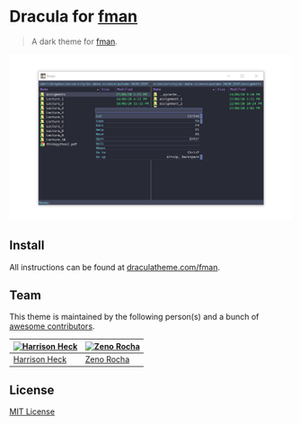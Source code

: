 # Dracula for [fman](https://fman.io/)

> A dark theme for [fman](https://fman.io/).

![Screenshot](./dracula_fman_screenshot.png)

## Install

All instructions can be found at [draculatheme.com/fman](https://draculatheme.com/fman).

## Team

This theme is maintained by the following person(s) and a bunch of [awesome contributors](https://github.com/dracula/template/graphs/contributors).

[![Harrison Heck](https://avatars0.githubusercontent.com/u/1037526?v=3&s=70)](https://github.com/nesl247) | [![Zeno Rocha](https://avatars2.githubusercontent.com/u/398893?v=3&s=70)](https://github.com/zenorocha)
--- | ---
[Harrison Heck](https://github.com/nesl247) | [Zeno Rocha](https://github.com/zenorocha)

## License

[MIT License](./LICENSE)
